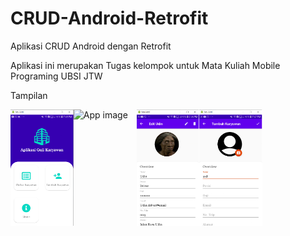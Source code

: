 # CRUD-Android-Retrofit
Aplikasi CRUD Android dengan Retrofit

Aplikasi ini merupakan Tugas kelompok untuk Mata Kuliah Mobile Programing UBSI JTW

Tampilan

<div style="display:flex;">
<img alt="App image" src="https://github.com/gemss19/CRUD-Android-Retrofit/blob/master/Screenshot/30.png" width="20%">
<img alt="App image" src="https://github.com/gemss19/CRUD-Android-Retrofitt/blob/master/Screenshot/31.png" width="20%">
<img alt="App image" src="https://github.com/gemss19/CRUD-Android-Retrofit/blob/master/Screenshot/32.png" width="20%">
<img alt="App image" src="https://github.com/gemss19/CRUD-Android-Retrofit/blob/master/Screenshot/33.png" width="20%">
</div>
